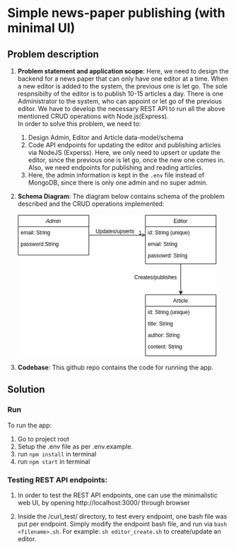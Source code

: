 # Simple news-paper publishing (with minimal UI)

## Problem description

1. **Problem statement and application scope**: Here, we need to design the backend for a news paper that can only have one editor at a time. When a new editor is added to the system, the previous one is let go. The sole respnsibilty of the editor is to publish 10-15 articles a day. There is one Administrator to the system, who can appoint or let go of the previous editor. We have to develop the necessary REST API to run all the above mentioned CRUD operations with Node.js(Express). <br/>
   In order to solve this problem, we need to: <br/>

   1. Design Admin, Editor and Article data-model/schema
   2. Code API endpoints for updating the editor and publishing articles via NodeJS (Experss). Here, we only need to upsert or update the editor, since the previous one is let go, once the new one comes in. Also, we need endpoints for publishing and reading articles.
   3. Here, the admin information is kept in the `.env` file instead of MongoDB, since there is only one admin and no super admin.

2. **Schema Diagram**: The diagram below contains schema of the problem described and the CRUD operations implemented:<br/> <br/>
   ![Schema Diagram](/schema.jpg)

3. **Codebase**: This github repo contains the code for running the app.

## Solution

### Run

To run the app:

1. Go to project root
2. Setup the .env file as per .env.example.
3. run `npm install` in terminal
4. run `npm start` in terminal

### Testing REST API endpoints:

1. In order to test the REST API endpoints, one can use the minimalistic web UI, by opening http://localhost:3000/ through browser

2. Inside the /curl_test/ directory, to test every endpoint, one bash file was put per endpoint. Simply modify the endpoint bash file, and run via `bash <filename>.sh`. For example: `sh editor_create.sh` to create/update an editor.
